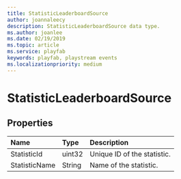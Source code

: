 ```yaml
---
title: StatisticLeaderboardSource
author: joannaleecy
description: StatisticLeaderboardSource data type.
ms.author: joanlee
ms.date: 02/19/2019
ms.topic: article
ms.service: playfab
keywords: playfab, playstream events
ms.localizationpriority: medium
---
```


# StatisticLeaderboardSource

## Properties

|Name|Type|Description|
| :--------------------|:-------------------|:----------------------|
|StatisticId|uint32|Unique ID of the statistic.|
|StatisticName|String|Name of the statistic.|
